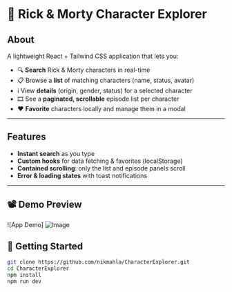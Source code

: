 # 🚀 Rick & Morty Character Explorer

## About  
A lightweight React + Tailwind CSS application that lets you:

- 🔍 **Search** Rick & Morty characters in real-time  
- 📋 Browse a **list** of matching characters (name, status, avatar)  
- ℹ️ View **details** (origin, gender, status) for a selected character  
- 🎞️ See a **paginated, scrollable** episode list per character  
- ❤️ **Favorite** characters locally and manage them in a modal  

---

## Features

- **Instant search** as you type  
- **Custom hooks** for data fetching & favorites (localStorage)  
- **Contained scrolling**: only the list and episode panels scroll  
- **Error & loading states** with toast notifications  

---
## 📽 Demo Preview
![App Demo]
![Image](https://github.com/user-attachments/assets/2af92cb4-0dba-4899-a1b2-94be7258a05b)

## 🚀 Getting Started

```bash
git clone https://github.com/nikmahla/CharacterExplorer.git
cd CharacterExplorer
npm install
npm run dev
